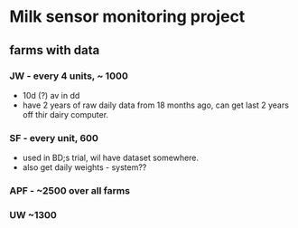 # Milk sensor monitoring project 

## farms with data
### JW - every 4 units, ~ 1000
- 10d (?) av in dd
- have 2 years of raw daily data from 18  months ago, can get last 2 years off thir dairy computer.

### SF - every unit, 600
- used in BD;s trial, wil have dataset somewhere.
- also get daily weights - system??

### APF - ~2500 over all farms

### UW ~1300

